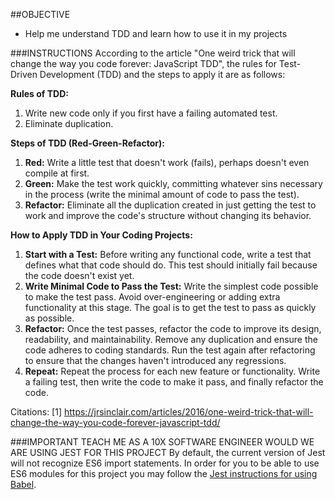 ##OBJECTIVE
- Help me understand TDD and learn how to use it in  my projects

###INSTRUCTIONS
According to the article "One weird trick that will change the way you code forever: JavaScript TDD", the rules for Test-Driven Development (TDD) and the steps to apply it are as follows:

**Rules of TDD:**

1.  Write new code only if you first have a failing automated test.
2.  Eliminate duplication.

**Steps of TDD (Red-Green-Refactor):**

1.  **Red:** Write a little test that doesn't work (fails), perhaps doesn't even compile at first.
2.  **Green:** Make the test work quickly, committing whatever sins necessary in the process (write the minimal amount of code to pass the test).
3.  **Refactor:** Eliminate all the duplication created in just getting the test to work and improve the code's structure without changing its behavior.

**How to Apply TDD in Your Coding Projects:**

1.  **Start with a Test:** Before writing any functional code, write a test that defines what that code should do. This test should initially fail because the code doesn't exist yet.
2.  **Write Minimal Code to Pass the Test:** Write the simplest code possible to make the test pass. Avoid over-engineering or adding extra functionality at this stage. The goal is to get the test to pass as quickly as possible.
3.  **Refactor:** Once the test passes, refactor the code to improve its design, readability, and maintainability. Remove any duplication and ensure the code adheres to coding standards. Run the test again after refactoring to ensure that the changes haven't introduced any regressions.
4.  **Repeat:** Repeat the process for each new feature or functionality. Write a failing test, then write the code to make it pass, and finally refactor the code.

Citations:
[1] https://jrsinclair.com/articles/2016/one-weird-trick-that-will-change-the-way-you-code-forever-javascript-tdd/

###IMPORTANT
TEACH ME AS A 10X SOFTWARE ENGINEER WOULD
WE ARE USING JEST FOR THIS PROJECT
By default, the current version of Jest will not recognize ES6 import statements. In order for you to be able to use ES6 modules for this project you may follow the [Jest instructions for using Babel](https://jestjs.io/docs/en/getting-started#using-babel).  